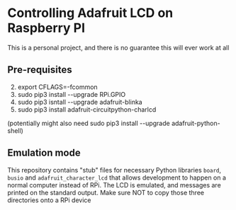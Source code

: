 # Controlling Adafruit LCD on Raspberry PI

This is a personal project, and there is no guarantee this will ever work at all

## Pre-requisites
 2. export CFLAGS=-fcommon
 2. sudo pip3 install --upgrade RPi.GPIO
 3. sudo pip3 isntall --upgrade adafruit-blinka
 4. sudo pip3 install adafruit-circuitpython-charlcd

(potentially might also need sudo pip3 install --upgrade adafruit-python-shell)

## Emulation mode
This repository contains "stub" files for necessary Python libraries `board`, `busio` and `adafruit_character_lcd` that allows development to happen on a normal computer instead of RPi. The LCD is emulated, and messages are printed on the standard output. Make sure NOT to copy those three directories onto a RPi device
